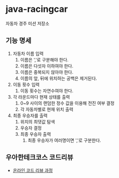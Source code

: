 # java-racingcar

자동차 경주 미션 저장소

## 기능 명세

1. 자동차 이름 입력
   1. 이름은 ','로 구분해야 한다.
   2. 이름은 다섯자 이하여야 한다.
   3. 이름은 중복되지 않아야 한다.
   4. 이름의 앞, 뒤에 위치하는 공백은 제거된다.
2. 이동 횟수 입력
   1. 이동 횟수는 자연수여야 한다.
3. 각 라운드마다 현재 상태를 출력
   1. 0~9 사이의 랜덤한 정수 값을 이용해 전진 여부 결정
   2. 각 자동차별로 현재 위치 출력
4. 최종 우승자를 출력
   1. 위치의 최댓값 탐색
   2. 우승자 결정
   3. 최종 우승자 출력
      1. 최종 우승자가 여러명이면 ','로 구분한다.


## 우아한테크코스 코드리뷰

- [온라인 코드 리뷰 과정](https://github.com/woowacourse/woowacourse-docs/blob/master/maincourse/README.md)